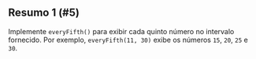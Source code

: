 ## Resumo 1 (#5)

Implemente `everyFifth()` para exibir cada quinto número no intervalo fornecido. Por exemplo, `everyFifth(11, 30)` exibe os números `15`, `20`, `25` e `30`.